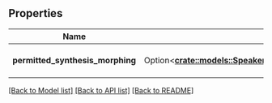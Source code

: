 # 

## Properties

Name | Type | Description | Notes
------------ | ------------- | ------------- | -------------
**permitted_synthesis_morphing** | Option<[**crate::models::SpeakerSupportPermittedSynthesisMorphing**](SpeakerSupportPermittedSynthesisMorphing.md)> |  | [optional][default to All]

[[Back to Model list]](../generated/README.md#documentation-for-models) [[Back to API list]](../generated/README.md#documentation-for-api-endpoints) [[Back to README]](../generated/README.md)


